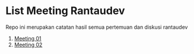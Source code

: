 # List Meeting Rantaudev

Repo ini merupakan catatan hasil semua pertemuan dan diskusi rantaudev 

1. [Meeting 01](meeting-01.md)
2. [Meeting 02](meeting-02.md)
